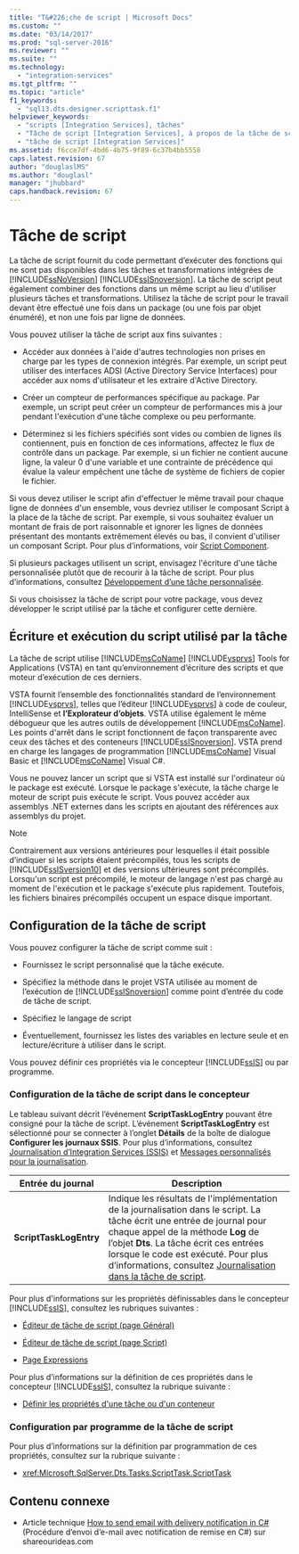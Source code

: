 ```yaml
---
title: "T&#226;che de script | Microsoft Docs"
ms.custom: ""
ms.date: "03/14/2017"
ms.prod: "sql-server-2016"
ms.reviewer: ""
ms.suite: ""
ms.technology: 
  - "integration-services"
ms.tgt_pltfrm: ""
ms.topic: "article"
f1_keywords: 
  - "sql13.dts.designer.scripttask.f1"
helpviewer_keywords: 
  - "scripts [Integration Services], tâches"
  - "Tâche de script [Integration Services], à propos de la tâche de script"
  - "tâche de script [Integration Services]"
ms.assetid: f6cce7df-4bd6-4b75-9f89-6c37b4bb5558
caps.latest.revision: 67
author: "douglaslMS"
ms.author: "douglasl"
manager: "jhubbard"
caps.handback.revision: 67
---
```

# T&#226;che de script
  La tâche de script fournit du code permettant d’exécuter des fonctions qui ne sont pas disponibles dans les tâches et transformations intégrées de [!INCLUDE[ssNoVersion](../../includes/ssnoversion-md.md)] [!INCLUDE[ssISnoversion](../../includes/ssisnoversion-md.md)]. La tâche de script peut également combiner des fonctions dans un même script au lieu d'utiliser plusieurs tâches et transformations. Utilisez la tâche de script pour le travail devant être effectué une fois dans un package (ou une fois par objet énuméré), et non une fois par ligne de données.  
  
 Vous pouvez utiliser la tâche de script aux fins suivantes :  
  
-   Accéder aux données à l'aide d'autres technologies non prises en charge par les types de connexion intégrés. Par exemple, un script peut utiliser des interfaces ADSI (Active Directory Service Interfaces) pour accéder aux noms d'utilisateur et les extraire d'Active Directory.  
  
-   Créer un compteur de performances spécifique au package. Par exemple, un script peut créer un compteur de performances mis à jour pendant l'exécution d'une tâche complexe ou peu performante.  
  
-   Déterminez si les fichiers spécifiés sont vides ou combien de lignes ils contiennent, puis en fonction de ces informations, affectez le flux de contrôle dans un package. Par exemple, si un fichier ne contient aucune ligne, la valeur 0 d'une variable et une contrainte de précédence qui évalue la valeur empêchent une tâche de système de fichiers de copier le fichier.  
  
 Si vous devez utiliser le script afin d'effectuer le même travail pour chaque ligne de données d'un ensemble, vous devriez utiliser le composant Script à la place de la tâche de script. Par exemple, si vous souhaitez évaluer un montant de frais de port raisonnable et ignorer les lignes de données présentant des montants extrêmement élevés ou bas, il convient d'utiliser un composant Script. Pour plus d’informations, voir [Script Component](../../integration-services/data-flow/transformations/script-component.md).  
  
 Si plusieurs packages utilisent un script, envisagez l'écriture d'une tâche personnalisée plutôt que de recourir à la tâche de script. Pour plus d’informations, consultez [Développement d’une tâche personnalisée](../../integration-services/extending-packages-custom-objects/task/developing-a-custom-task.md).  
  
 Si vous choisissez la tâche de script pour votre package, vous devez développer le script utilisé par la tâche et configurer cette dernière.  
  
## Écriture et exécution du script utilisé par la tâche  
 La tâche de script utilise [!INCLUDE[msCoName](../../includes/msconame-md.md)] [!INCLUDE[vsprvs](../../includes/vsprvs-md.md)] Tools for Applications (VSTA) en tant qu’environnement d’écriture des scripts et que moteur d’exécution de ces derniers.  
  
 VSTA fournit l’ensemble des fonctionnalités standard de l’environnement [!INCLUDE[vsprvs](../../includes/vsprvs-md.md)], telles que l’éditeur [!INCLUDE[vsprvs](../../includes/vsprvs-md.md)] à code de couleur, IntelliSense et **l’Explorateur d’objets**. VSTA utilise également le même débogueur que les autres outils de développement [!INCLUDE[msCoName](../../includes/msconame-md.md)]. Les points d'arrêt dans le script fonctionnent de façon transparente avec ceux des tâches et des conteneurs [!INCLUDE[ssISnoversion](../../includes/ssisnoversion-md.md)]. VSTA prend en charge les langages de programmation [!INCLUDE[msCoName](../../includes/msconame-md.md)] Visual Basic et [!INCLUDE[msCoName](../../includes/msconame-md.md)] Visual C#.  
  
 Vous ne pouvez lancer un script que si VSTA est installé sur l'ordinateur où le package est exécuté. Lorsque le package s'exécute, la tâche charge le moteur de script puis exécute le script. Vous pouvez accéder aux assemblys .NET externes dans les scripts en ajoutant des références aux assemblys du projet.  
  
> [!NOTE]  
>  Contrairement aux versions antérieures pour lesquelles il était possible d’indiquer si les scripts étaient précompilés, tous les scripts de [!INCLUDE[ssISversion10](../../includes/ssisversion10-md.md)] et des versions ultérieures sont précompilés. Lorsqu'un script est précompilé, le moteur de langage n'est pas chargé au moment de l'exécution et le package s'exécute plus rapidement. Toutefois, les fichiers binaires précompilés occupent un espace disque important.  
  
## Configuration de la tâche de script  
 Vous pouvez configurer la tâche de script comme suit :  
  
-   Fournissez le script personnalisé que la tâche exécute.  
  
-   Spécifiez la méthode dans le projet VSTA utilisée au moment de l’exécution de [!INCLUDE[ssISnoversion](../../includes/ssisnoversion-md.md)] comme point d’entrée du code de tâche de script.  
  
-   Spécifiez le langage de script  
  
-   Éventuellement, fournissez les listes des variables en lecture seule et en lecture/écriture à utiliser dans le script.  
  
 Vous pouvez définir ces propriétés via le concepteur [!INCLUDE[ssIS](../../includes/ssis-md.md)] ou par programme.  
  
### Configuration de la tâche de script dans le concepteur  
 Le tableau suivant décrit l’événement **ScriptTaskLogEntry** pouvant être consigné pour la tâche de script. L’événement **ScriptTaskLogEntry** est sélectionné pour se connecter à l’onglet **Détails** de la boîte de dialogue **Configurer les journaux SSIS**. Pour plus d’informations, consultez [Journalisation d’Integration Services &#40;SSIS&#41;](../../integration-services/performance/integration-services-ssis-logging.md) et [Messages personnalisés pour la journalisation](../../integration-services/performance/custom-messages-for-logging.md).  
  
|Entrée du journal|Description|  
|---------------|-----------------|  
|**ScriptTaskLogEntry**|Indique les résultats de l'implémentation de la journalisation dans le script. La tâche écrit une entrée de journal pour chaque appel de la méthode **Log** de l’objet **Dts**. La tâche écrit ces entrées lorsque le code est exécuté. Pour plus d’informations, consultez [Journalisation dans la tâche de script](../../integration-services/extending-packages-scripting/task/logging-in-the-script-task.md).|  
  
 Pour plus d'informations sur les propriétés définissables dans le concepteur [!INCLUDE[ssIS](../../includes/ssis-md.md)], consultez les rubriques suivantes :  
  
-   [Éditeur de tâche de script &#40;page Général&#41;](../../integration-services/control-flow/script-task-editor-general-page.md)  
  
-   [Éditeur de tâche de script &#40;page Script&#41;](../../integration-services/control-flow/script-task-editor-script-page.md)  
  
-   [Page Expressions](../../integration-services/expressions/expressions-page.md)  
  
 Pour plus d’informations sur la définition de ces propriétés dans le concepteur [!INCLUDE[ssIS](../../includes/ssis-md.md)], consultez la rubrique suivante :  
  
-   [Définir les propriétés d'une tâche ou d'un conteneur](../Topic/Set%20the%20Properties%20of%20a%20Task%20or%20Container.md)  
  
### Configuration par programme de la tâche de script  
 Pour plus d’informations sur la définition par programmation de ces propriétés, consultez sur la rubrique suivante :  
  
-   <xref:Microsoft.SqlServer.Dts.Tasks.ScriptTask.ScriptTask>  
  
## Contenu connexe  
  
-   Article technique [How to send email with delivery notification in C#](http://go.microsoft.com/fwlink/?LinkId=237625) (Procédure d’envoi d’e-mail avec notification de remise en C#) sur shareourideas.com  
  
  